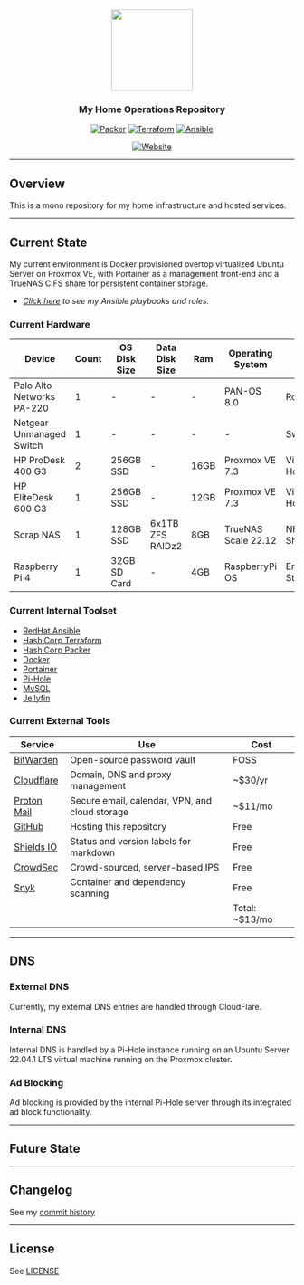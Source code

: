 <div align="center">

<img src="https://camo.githubusercontent.com/5b298bf6b0596795602bd771c5bddbb963e83e0f/68747470733a2f2f692e696d6775722e636f6d2f7031527a586a512e706e67" align="center" width="144px" height="144px"/>

### My Home Operations Repository

</div>

<div align="center">

[![Packer](https://img.shields.io/badge/v1.8.6-blue?style=for-the-badge&logo=packer&logoColor=white)](https://www.packer.io/)
[![Terraform](https://img.shields.io/badge/v1.3.9-blue?style=for-the-badge&logo=terraform&logoColor=white)](https://www.terraform.io/)
[![Ansible](https://img.shields.io/badge/v2.3-blue?style=for-the-badge&logo=ansible&logoColor=white)](https://www.ansible.com/)

[![Website](https://img.shields.io/uptimerobot/status/m792427620-04fcdd7089a84863ec9f398d?logo=github&logoColor=white&color=brightgreeen&label=Website&style=for-the-badge)](https://bjcorder.com)

</div>

---

## Overview

This is a mono repository for my home infrastructure and hosted services.

---

## Current State

My current environment is Docker provisioned overtop virtualized Ubuntu Server on Proxmox VE, with Portainer as a management front-end and a TrueNAS CIFS share for persistent container storage.

* _[Click here](./ansible/) to see my Ansible playbooks and roles._

### Current Hardware

| Device                    | Count | OS Disk Size | Data Disk Size              | Ram  | Operating System    | Purpose             |
|---------------------------|-------|--------------|-----------------------------|------|---------------------|---------------------|
| Palo Alto Networks PA-220 | 1     | -            | -                           | -    | PAN-OS 8.0          | Router/Firewall     |
| Netgear Unmanaged Switch  | 1     | -            | -                           | -    | -                   | Switching           |
| HP ProDesk 400 G3         | 2     | 256GB SSD    | -                           | 16GB | Proxmox VE 7.3      | Virtualization Host |
| HP EliteDesk 600 G3       | 1     | 256GB SSD    | -                           | 12GB | Proxmox VE 7.3      | Virtualization Host |
| Scrap NAS                 | 1     | 128GB SSD    | 6x1TB ZFS RAIDz2            | 8GB  | TrueNAS Scale 22.12 | NFS/CIFS Shares     |
| Raspberry Pi 4            | 1     | 32GB SD Card | -                           | 4GB  | RaspberryPi OS      | Emcomm Base Station |


### Current Internal Toolset

* [RedHat Ansible](https://www.ansible.com/)
* [HashiCorp Terraform](https://www.terraform.io/)
* [HashiCorp Packer](https://www.packer.io/)
* [Docker](https://www.docker.com)
* [Portainer](https://www.portainer.io/)
* [Pi-Hole](https://pi-hole.net/)
* [MySQL](https://www.mysql.com/)
* [Jellyfin](https://jellyfin.org/)

### Current External Tools

| Service                                         | Use                                                               | Cost           |
|-------------------------------------------------|-------------------------------------------------------------------|----------------|
| [BitWarden](https://bitwarden.com/)             | Open-source password vault                                        | FOSS           |
| [Cloudflare](https://www.cloudflare.com/)       | Domain, DNS and proxy management                                  | ~$30/yr        |
| [Proton Mail](https://proton.me)                | Secure email, calendar, VPN, and cloud storage                    | ~$11/mo        |
| [GitHub](https://github.com/)                   | Hosting this repository                                           | Free           |
| [Shields IO](https://shields.io/)               | Status and version labels for markdown                            | Free           |
| [CrowdSec](https://www.crowdsec.net/)           | Crowd-sourced, server-based IPS                                   | Free           |
| [Snyk](https://snyk.io/)                        | Container and dependency scanning                                 | Free           |
|                                                 |                                                                   | Total: ~$13/mo |

---

## DNS

### External DNS

Currently, my external DNS entries are handled through CloudFlare.

### Internal DNS

Internal DNS is handled by a Pi-Hole instance running on an Ubuntu Server 22.04.1 LTS virtual machine running on the Proxmox cluster.

### Ad Blocking

Ad blocking is provided by the internal Pi-Hole server through its integrated ad block functionality.

---

## Future State

---

## Changelog

See my [commit history](https://github.com/bjcorder/home-ops/commits/main)

---

## License

See [LICENSE](./LICENSE)